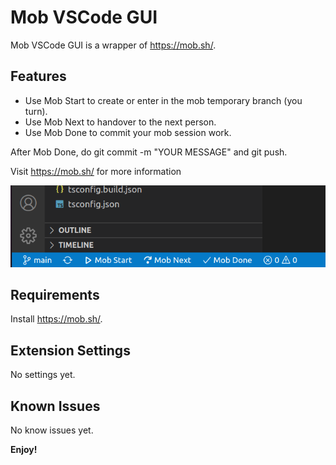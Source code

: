 # Mob VSCode GUI

Mob VSCode GUI is a wrapper of https://mob.sh/.

## Features

- Use Mob Start to create or enter in the mob temporary branch (you turn).
- Use Mob Next to handover to the next person.
- Use Mob Done to commit your mob session work.

After Mob Done, do git commit -m "YOUR MESSAGE" and git push.

Visit https://mob.sh/ for more information

![Mob Utils menu](./images/mob_utils_menu.png)

## Requirements

Install https://mob.sh/.

## Extension Settings

No settings yet.

## Known Issues

No know issues yet.

**Enjoy!**
